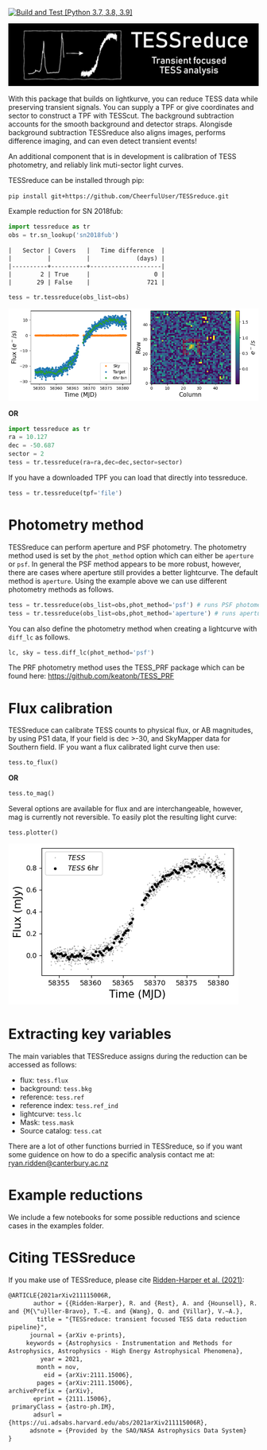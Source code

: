 [![Build and Test [Python 3.7, 3.8, 3.9]](https://github.com/CheerfulUser/TESSreduce/actions/workflows/build.yml/badge.svg)](https://github.com/CheerfulUser/TESSreduce/actions/workflows/build.yml)

![plot](./figs/header.png)

With this package that builds on lightkurve, you can reduce TESS data while preserving transient signals. You can supply a TPF or give coordinates and sector to construct a TPF with TESScut. The background subtraction accounts for the smooth background and
detector straps. Alongisde background subtraction TESSreduce also aligns images, performs difference imaging, and can even detect transient events! 

An additional component that is in development is calibration of TESS photometry, and reliably link muti-sector light curves.

TESSreduce can be installed through pip:

`pip install git+https://github.com/CheerfulUser/TESSreduce.git`

Example reduction for SN 2018fub:
```python
import tessreduce as tr
obs = tr.sn_lookup('sn2018fub')
```
```
|   Sector | Covers   |   Time difference  |
|          |          |             (days) |
|----------+----------+--------------------|
|        2 | True     |                  0 |
|       29 | False    |                721 |
```

```python
tess = tr.tessreduce(obs_list=obs)
```
![plot](./figs/fub.png)

**OR**
```python
import tessreduce as tr
ra = 10.127
dec = -50.687
sector = 2
tess = tr.tessreduce(ra=ra,dec=dec,sector=sector)
```

If you have a downloaded TPF you can load that directly into tessreduce.
```python
tess = tr.tessreduce(tpf='file')
```


# Photometry method

TESSreduce can perform aperture and PSF photometry. The photometry method used is set by the `phot_method` option which can either be `aperture` or `psf`. In general the PSF method appears to be more robust, however, there are cases where aperture still provides a better lightcurve. The default method is `aperture`. Using the example above we can use different photometry methods as follows.

```python
tess = tr.tessreduce(obs_list=obs,phot_method='psf') # runs PSF photometry for reduction
tess = tr.tessreduce(obs_list=obs,phot_method='aperture') # runs aperture photometry for reduction
```
You can also define the photometry method when creating a lightcurve with `diff_lc` as follows.
```python
lc, sky = tess.diff_lc(phot_method='psf')
```

The PRF photometry method uses the TESS_PRF package which can be found here: https://github.com/keatonb/TESS_PRF

# Flux calibration

TESSreduce can calibrate TESS counts to physical flux, or AB magnitudes, by using PS1 data, If your field is dec >-30, and SkyMapper data for Southern field. IF you want a flux calibrated light curve then use:
```python
tess.to_flux()
```
**OR**
```python
tess.to_mag()
```
Several options are available for flux and are interchangeable, however, mag is currently not reversible. To easily plot the resulting light curve:
```python
tess.plotter()
```
![plot](./figs/fub_cal.png)


# Extracting key variables 

The main variables that TESSreduce assigns during the reduction can be accessed as follows:
- flux: `tess.flux `
- background: `tess.bkg`
- reference: `tess.ref`
- reference index: `tess.ref_ind`
- lightcurve: `tess.lc`
- Mask: `tess.mask`
- Source catalog: `tess.cat`


There are a lot of other functions burried in TESSreduce, so if you want some guidence on how to do a specific analysis contact me at: ryan.ridden@canterbury.ac.nz

# Example reductions

We include a few notebooks for some possible reductions and science cases in the examples folder. 



# Citing TESSreduce

If you make use of TESSreduce, please cite [Ridden-Harper et al. (2021)](https://ui.adsabs.harvard.edu/abs/2021arXiv211115006R/abstract):

```code
@ARTICLE{2021arXiv211115006R,
       author = {{Ridden-Harper}, R. and {Rest}, A. and {Hounsell}, R. and {M{\"u}ller-Bravo}, T.~E. and {Wang}, Q. and {Villar}, V.~A.},
        title = "{TESSreduce: transient focused TESS data reduction pipeline}",
      journal = {arXiv e-prints},
     keywords = {Astrophysics - Instrumentation and Methods for Astrophysics, Astrophysics - High Energy Astrophysical Phenomena},
         year = 2021,
        month = nov,
          eid = {arXiv:2111.15006},
        pages = {arXiv:2111.15006},
archivePrefix = {arXiv},
       eprint = {2111.15006},
 primaryClass = {astro-ph.IM},
       adsurl = {https://ui.adsabs.harvard.edu/abs/2021arXiv211115006R},
      adsnote = {Provided by the SAO/NASA Astrophysics Data System}
}
```


